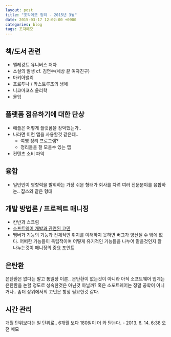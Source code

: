 ```yaml
---
layout: post
title: "조각메모 정리 - 2015년 3월"
date: 2015-03-17 12:02:00 +0900
categories: blog
tags: 조각메모
---
```


책/도서 관련
-----------
 * 엘레강트 유니버스 저자
 * 소설의 발생 cf. 김연수(세상 끝 여자친구)
 * 마키아밸리
 * 포르투나 / 카스트루초의 생애
 * 니코마코스 윤리학
 * 몰입

플랫폼 점유하기에 대한 단상
----------------------
 * 애플은 어떻게 플랫폼을 장악했는가..
 * 나라면 이런 앱을 사용할것 같은데..
   * 여행 정리 프로그램?
   * 정리들을 잘 모을수 있는 앱
 * 컨텐츠 소비 파악

융합
----
 * 일반인이 영향력을 발휘하는 가장 쉬운  형태가 회사를 차려 여러 전문분야를 융합하는.. 잡스와 같은 형태

개발 방법론 / 프로젝트 매니징
-----------------------
 * 칸반과 스크럼
 * [소프트웨어 개발과 관련된 고민](../../Notes/diary-dev.html)
 * 맴버가 기능의 기능과 전체적인 취지를 이해하지 못하면 버그가 양산될 수 밖에 없다. 어떠한 기능들이 독립적이며 어떻게 유기적인 기능들을 나누어 맡을것인지 잘 나누는것이 매니징의 중요 포인트

은탄환
----
은탄환은 없다는 말고 통일장 이론.. 은탄환이 없는것이 아니라 아직 소프트웨어 업계는 은탄환을 논할 정도로 성숙한것은 아닌것 아닐까? 혹은 소포트웨어는 정말 공학이 아니거나.. 좀더 상위에서의 고민은 항상 필요한것 같다.

시간 관리
--------
개월 단위보다는 일 단위로.. 6개월 보다 180일이 더 와 닫는다. - 2013. 6. 14. 6:38 오전 메모

